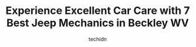 ---
layout: ampstory
image: https://images.unsplash.com/photo-1582834202430-ddcd18987a61?ixlib=rb-4.0.3&ixid=MnwxMjA3fDB8MHxwaG90by1wYWdlfHx8fGVufDB8fHx8&auto=format&fit=crop&w=640&h=853&q=80
author: techidn
featured: false
description: Trust your vehicles maintenance and repairs to the 7 best Jeep Mechanic in Beckley WV, USA. With their extensive experience, cutting-edge technology, and commitment to customer satisfaction
title: Experience Excellent Car Care with 7 Best Jeep Mechanics in Beckley WV
cover:
   title: Experience Excellent Car Care with 7 Best Jeep Mechanics in Beckley WV
   subtitle: Rickpate
   background: https://images.unsplash.com/photo-1582834202430-ddcd18987a61?ixlib=rb-4.0.3&ixid=MnwxMjA3fDB8MHxwaG90by1wYWdlfHx8fGVufDB8fHx8&auto=format&fit=crop&w=640&h=853&q=80

pages: 
 - layout: thirds
   top: <h1>#1 2 Guys Towing & Auto Repair</h1>
   bottom: "<p>Was in an accident last night unfortunately, and while its never a good thing 2 guys towing definitely made my night a little better. William got there pretty quick co</p>"
   background: https://www.knot35.com/toplist/wp-content/uploads/2023/06/best-jeep-mechanic-1-in-beckley-wv-1685836984.jpeg
   backgroundblur: true
 - layout: thirds
   top: <h1>#2 Sheets Chrysler Dodge Jeep Ram</h1>
   bottom: "<p>250 Auto Plaza Dr, Beckley, WV 25801, United States</p>"
   background: https://www.knot35.com/toplist/wp-content/uploads/2023/06/best-jeep-mechanic-2-in-beckley-wv-1685836985.jpeg
   cta:
      link: https://www.knot35.com/toplist/experience-excellent-car-care-with-7-best-jeep-mechanics-in-beckley-wv/
      text: Experience Excellent Car Care with 7 Best Jeep Mechanics in Beckley WV
 - layout: thirds
   top: <h1>#3 Mr. Tire Auto Service Centers</h1>
   bottom: "<p>104 Beckley Plaza Mall, Beckley, WV 25801, United States</p>"
   background: https://www.knot35.com/toplist/wp-content/uploads/2023/06/best-jeep-mechanic-3-in-beckley-wv-1685836985.jpeg
   cta:
      link: https://www.knot35.com/toplist/experience-excellent-car-care-with-7-best-jeep-mechanics-in-beckley-wv/
      text: Experience Excellent Car Care with 7 Best Jeep Mechanics in Beckley WV
 - layout: thirds
   top: <h1>#4 Beckley Auto Mall</h1>
   bottom: "<p>3934 Robert C Byrd Dr, Beckley, WV 25801, United States</p>"
   background: https://images.unsplash.com/photo-1489694553447-4c9339da310d?ixlib=rb-4.0.3&ixid=MnwxMjA3fDB8MHxwaG90by1wYWdlfHx8fGVufDB8fHx8&auto=format&fit=crop&w=640&h=853&q=80
   cta:
      link: https://www.knot35.com/toplist/experience-excellent-car-care-with-7-best-jeep-mechanics-in-beckley-wv/
      text: Experience Excellent Car Care with 7 Best Jeep Mechanics in Beckley WV
 - layout: thirds
   top: <h1>#5 Brandies Muffler</h1>
   bottom: "<p>152 Stanaford Rd, Beckley, WV 25801, United States</p>"
   background: https://images.unsplash.com/photo-1574169208507-84376144848b?ixlib=rb-4.0.3&ixid=MnwxMjA3fDB8MHxwaG90by1wYWdlfHx8fGVufDB8fHx8&auto=format&fit=crop&w=640&h=853&q=80
   cta:
      link: https://www.knot35.com/toplist/experience-excellent-car-care-with-7-best-jeep-mechanics-in-beckley-wv/
      text: Experience Excellent Car Care with 7 Best Jeep Mechanics in Beckley WV
 - layout: thirds
   top: <h1>#6 Brandons Muffler Shop</h1>
   bottom: "<p>921 Ragland Rd, Beckley, WV 25801, United States</p>"
   background: https://images.unsplash.com/photo-1591393223703-56fe1347ac62?ixlib=rb-4.0.3&ixid=MnwxMjA3fDB8MHxwaG90by1wYWdlfHx8fGVufDB8fHx8&auto=format&fit=crop&w=640&h=853&q=80
   cta:
      link: https://www.knot35.com/toplist/experience-excellent-car-care-with-7-best-jeep-mechanics-in-beckley-wv/
      text: Experience Excellent Car Care with 7 Best Jeep Mechanics in Beckley WV
 - layout: thirds
   top: <h1>#7 2 Brothers Collision</h1>
   bottom: "<p>1501 S Eisenhower Dr, Beckley, WV 25801, United States</p>"
   background: https://images.unsplash.com/photo-1541356665065-22676f35dd40?ixlib=rb-4.0.3&ixid=MnwxMjA3fDB8MHxwaG90by1wYWdlfHx8fGVufDB8fHx8&auto=format&fit=crop&w=640&h=853&q=80
   cta:
      link: https://www.knot35.com/toplist/experience-excellent-car-care-with-7-best-jeep-mechanics-in-beckley-wv/
      text: Experience Excellent Car Care with 7 Best Jeep Mechanics in Beckley WV
 - layout: thirds
   middle: Continue reading...
   background: https://images.unsplash.com/photo-1462556791646-c201b8241a94?ixlib=rb-4.0.3&ixid=MnwxMjA3fDB8MHxwaG90by1wYWdlfHx8fGVufDB8fHx8&auto=format&fit=crop&w=640&h=853&q=80
   cta:
      link: https://www.knot35.com/toplist/experience-excellent-car-care-with-7-best-jeep-mechanics-in-beckley-wv/
      text: Experience Excellent Car Care with 7 Best Jeep Mechanics in Beckley WV
      
---